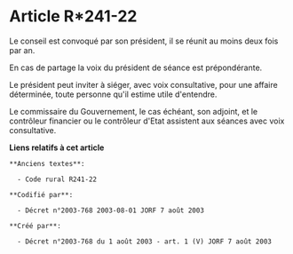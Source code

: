 # Article R*241-22

Le conseil est convoqué par son président, il se réunit au moins deux fois par an.

En cas de partage la voix du président de séance est prépondérante.

Le président peut inviter à siéger, avec voix consultative, pour une affaire déterminée, toute personne qu'il estime utile
d'entendre.

Le commissaire du Gouvernement, le cas échéant, son adjoint, et le contrôleur financier ou le contrôleur d'Etat assistent aux
séances avec voix consultative.

**Liens relatifs à cet article**

	**Anciens textes**:

	  - Code rural R241-22

	**Codifié par**:

	  - Décret n°2003-768 2003-08-01 JORF 7 août 2003

	**Créé par**:

	  - Décret n°2003-768 du 1 août 2003 - art. 1 (V) JORF 7 août 2003
